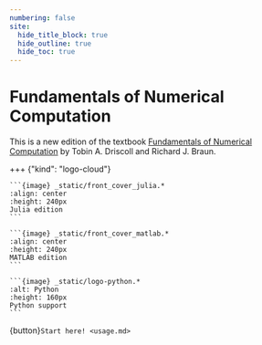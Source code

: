 ```yaml
---
numbering: false
site:
  hide_title_block: true
  hide_outline: true
  hide_toc: true
---
```


# Fundamentals of Numerical Computation

This is a new edition of the textbook [Fundamentals of Numerical Computation](https://tobydriscoll.net/FNC) by Tobin A. Driscoll and Richard J. Braun.

+++ {"kind": "logo-cloud"}

`````{grid}
```{image} _static/front_cover_julia.*
:align: center
:height: 240px
Julia edition
``` 

```{image} _static/front_cover_matlab.*
:align: center
:height: 240px
MATLAB edition
``` 

```{image} _static/logo-python.*
:alt: Python
:height: 160px
Python support
``` 

`````

{button}`Start here! <usage.md>`

